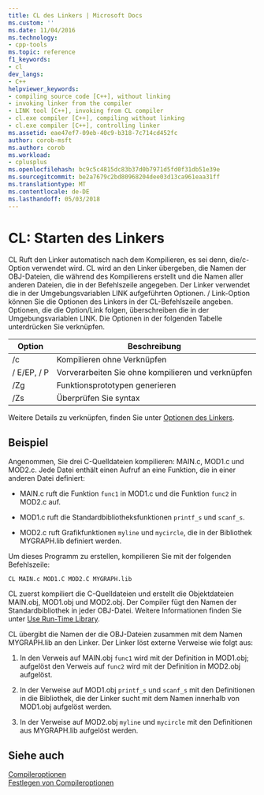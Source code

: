 ```yaml
---
title: CL des Linkers | Microsoft Docs
ms.custom: ''
ms.date: 11/04/2016
ms.technology:
- cpp-tools
ms.topic: reference
f1_keywords:
- cl
dev_langs:
- C++
helpviewer_keywords:
- compiling source code [C++], without linking
- invoking linker from the compiler
- LINK tool [C++], invoking from CL compiler
- cl.exe compiler [C++], compiling without linking
- cl.exe compiler [C++], controlling linker
ms.assetid: eae47ef7-09eb-40c9-b318-7c714cd452fc
author: corob-msft
ms.author: corob
ms.workload:
- cplusplus
ms.openlocfilehash: bc9c5c4815dc83b37d0b7971d5fd0f31db51e39e
ms.sourcegitcommit: be2a7679c2bd80968204dee03d13ca961eaa31ff
ms.translationtype: MT
ms.contentlocale: de-DE
ms.lasthandoff: 05/03/2018
---
```

# <a name="cl-invokes-the-linker"></a>CL: Starten des Linkers
CL Ruft den Linker automatisch nach dem Kompilieren, es sei denn, die/c-Option verwendet wird. CL wird an den Linker übergeben, die Namen der OBJ-Dateien, die während des Kompilierens erstellt und die Namen aller anderen Dateien, die in der Befehlszeile angegeben. Der Linker verwendet die in der Umgebungsvariablen LINK aufgeführten Optionen. / Link-Option können Sie die Optionen des Linkers in der CL-Befehlszeile angeben. Optionen, die die Option/Link folgen, überschreiben die in der Umgebungsvariablen LINK. Die Optionen in der folgenden Tabelle unterdrücken Sie verknüpfen.  
  
|Option|Beschreibung|  
|------------|-----------------|  
|/c|Kompilieren ohne Verknüpfen|  
|/ E/EP, / P|Vorverarbeiten Sie ohne kompilieren und verknüpfen|  
|/Zg|Funktionsprototypen generieren|  
|/Zs|Überprüfen Sie syntax|  
  
 Weitere Details zu verknüpfen, finden Sie unter [Optionen des Linkers](../../build/reference/linker-options.md).  
  
## <a name="example"></a>Beispiel  
 Angenommen, Sie drei C-Quelldateien kompilieren: MAIN.c, MOD1.c und MOD2.c. Jede Datei enthält einen Aufruf an eine Funktion, die in einer anderen Datei definiert:  
  
-   MAIN.c ruft die Funktion `func1` in MOD1.c und die Funktion `func2` in MOD2.c auf.  
  
-   MOD1.c ruft die Standardbibliotheksfunktionen `printf_s` und `scanf_s`.  
  
-   MOD2.c ruft Grafikfunktionen `myline` und `mycircle`, die in der Bibliothek MYGRAPH.lib definiert werden.  
  
 Um dieses Programm zu erstellen, kompilieren Sie mit der folgenden Befehlszeile:  
  
```  
CL MAIN.c MOD1.C MOD2.C MYGRAPH.lib  
```  
  
 CL zuerst kompiliert die C-Quelldateien und erstellt die Objektdateien MAIN.obj, MOD1.obj und MOD2.obj. Der Compiler fügt den Namen der Standardbibliothek in jeder OBJ-Datei. Weitere Informationen finden Sie unter [Use Run-Time Library](../../build/reference/md-mt-ld-use-run-time-library.md).  
  
 CL übergibt die Namen der die OBJ-Dateien zusammen mit dem Namen MYGRAPH.lib an den Linker. Der Linker löst externe Verweise wie folgt aus:  
  
1.  In den Verweis auf MAIN.obj `func1` wird mit der Definition in MOD1.obj; aufgelöst den Verweis auf `func2` wird mit der Definition in MOD2.obj aufgelöst.  
  
2.  In der Verweise auf MOD1.obj `printf_s` und `scanf_s` mit den Definitionen in die Bibliothek, die der Linker sucht mit dem Namen innerhalb von MOD1.obj aufgelöst werden.  
  
3.  In der Verweise auf MOD2.obj `myline` und `mycircle` mit den Definitionen aus MYGRAPH.lib aufgelöst werden.  
  
## <a name="see-also"></a>Siehe auch  
 [Compileroptionen](../../build/reference/compiler-options.md)   
 [Festlegen von Compileroptionen](../../build/reference/setting-compiler-options.md)